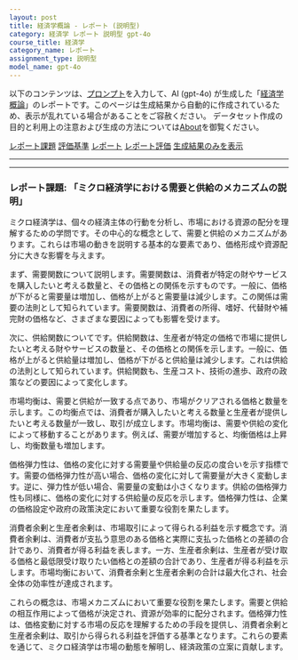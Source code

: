```yaml
---
layout: post
title: 経済学概論 - レポート (説明型)
category: 経済学 レポート 説明型 gpt-4o
course_title: 経済学
category_name: レポート
assignment_type: 説明型
model_name: gpt-4o
---
```


以下のコンテンツは、[プロンプト](http://127.0.0.1:8000/generated/経済学/gpt-4o/prompt_レポート-説明型.md)を入力して、AI (gpt-4o) が生成した「[経済学概論](/contents/経済学/)」のレポートです。このページは生成結果から自動的に作成されているため、表示が乱れている場合があることをご容赦ください。
データセット作成の目的と利用上の注意および生成の方法については[About](/About)を御覧ください。

[レポート課題](../レポート課題-説明型)
[評価基準](../評価基準-説明型)
[レポート](../レポート-説明型)
[レポート評価](../レポート評価-説明型)
[生成結果のみを表示](http://127.0.0.1:8000/generated/経済学/gpt-4o/レポート-説明型.md)
  

***
***
  
### レポート課題: 「ミクロ経済学における需要と供給のメカニズムの説明」

ミクロ経済学は、個々の経済主体の行動を分析し、市場における資源の配分を理解するための学問です。その中心的な概念として、需要と供給のメカニズムがあります。これらは市場の動きを説明する基本的な要素であり、価格形成や資源配分に大きな影響を与えます。

まず、需要関数について説明します。需要関数は、消費者が特定の財やサービスを購入したいと考える数量と、その価格との関係を示すものです。一般に、価格が下がると需要量は増加し、価格が上がると需要量は減少します。この関係は需要の法則として知られています。需要関数は、消費者の所得、嗜好、代替財や補完財の価格など、さまざまな要因によっても影響を受けます。

次に、供給関数についてです。供給関数は、生産者が特定の価格で市場に提供したいと考える財やサービスの数量と、その価格との関係を示します。一般に、価格が上がると供給量は増加し、価格が下がると供給量は減少します。これは供給の法則として知られています。供給関数も、生産コスト、技術の進歩、政府の政策などの要因によって変化します。

市場均衡は、需要と供給が一致する点であり、市場がクリアされる価格と数量を示します。この均衡点では、消費者が購入したいと考える数量と生産者が提供したいと考える数量が一致し、取引が成立します。市場均衡は、需要や供給の変化によって移動することがあります。例えば、需要が増加すると、均衡価格は上昇し、均衡数量も増加します。

価格弾力性は、価格の変化に対する需要量や供給量の反応の度合いを示す指標です。需要の価格弾力性が高い場合、価格の変化に対して需要量が大きく変動します。逆に、弾力性が低い場合、需要量の変動は小さくなります。供給の価格弾力性も同様に、価格の変化に対する供給量の反応を示します。価格弾力性は、企業の価格設定や政府の政策決定において重要な役割を果たします。

消費者余剰と生産者余剰は、市場取引によって得られる利益を示す概念です。消費者余剰は、消費者が支払う意思のある価格と実際に支払った価格との差額の合計であり、消費者が得る利益を表します。一方、生産者余剰は、生産者が受け取る価格と最低限受け取りたい価格との差額の合計であり、生産者が得る利益を示します。市場均衡において、消費者余剰と生産者余剰の合計は最大化され、社会全体の効率性が達成されます。

これらの概念は、市場メカニズムにおいて重要な役割を果たします。需要と供給の相互作用によって価格が決定され、資源が効率的に配分されます。価格弾力性は、価格変動に対する市場の反応を理解するための手段を提供し、消費者余剰と生産者余剰は、取引から得られる利益を評価する基準となります。これらの要素を通じて、ミクロ経済学は市場の動態を解明し、経済政策の立案に貢献します。
